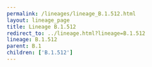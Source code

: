 ```yaml
---
permalink: /lineages/lineage_B.1.512.html
layout: lineage_page
title: Lineage B.1.512
redirect_to: ../lineage.html?lineage=B.1.512
lineage: B.1.512
parent: B.1
children: ['B.1.512']
---
```

